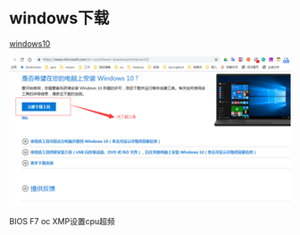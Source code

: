 # windows下载

[windows10](https://www.microsoft.com/zh-cn/software-download/windows10/)

![](./images/win_down.png)





BIOS  F7  oc   XMP设置cpu超频